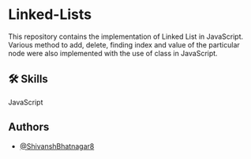 # Linked-Lists

This repository contains the implementation of Linked List in JavaScript. Various method to add, delete, finding index and value of the particular node were also implemented with the use of class in JavaScript.

## 🛠 Skills

JavaScript

## Authors

- [@ShivanshBhatnagar8](https://github.com/ShivanshBhatnagar8)

